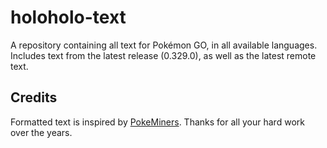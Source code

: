 # holoholo-text
A repository containing all text for Pokémon GO, in all available languages.  
Includes text from the latest release (0.329.0), as well as the latest remote text.

## Credits
Formatted text is inspired by [PokeMiners](https://github.com/PokeMiners). Thanks for all your hard work over the years.